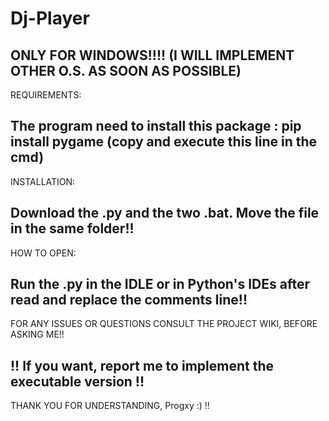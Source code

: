 # Dj-Player

ONLY FOR WINDOWS!!!! (I WILL IMPLEMENT OTHER O.S. AS SOON AS POSSIBLE)
--------------------------------------------------------------------------------------------------------------------------------------------------------------------------------
REQUIREMENTS:

The program need to install this package :
pip install pygame (copy and execute this line in the cmd)
--------------------------------------------------------------------------------------------------------------------------------------------------------------------------------
INSTALLATION:

Download the .py and the two .bat.
Move the file in the same folder!!
--------------------------------------------------------------------------------------------------------------------------------------------------------------------------------
HOW TO OPEN:

Run the .py in the IDLE or in Python's IDEs after read and replace the comments line!!
--------------------------------------------------------------------------------------------------------------------------------------------------------------------------------
FOR ANY ISSUES OR QUESTIONS CONSULT THE PROJECT WIKI, BEFORE ASKING ME!!

!! If you want, report me to implement the executable version !!
--------------------------------------------------------------------------------------------------------------------------------------------------------------------------------

THANK YOU FOR UNDERSTANDING, Progxy :) !!
